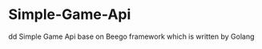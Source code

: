Simple-Game-Api
================
dd
Simple Game Api base on Beego framework which is written by Golang

